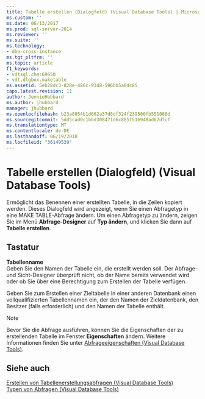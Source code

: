 ```yaml
---
title: Tabelle erstellen (Dialogfeld) (Visual Database Tools) | Microsoft-Dokumentation
ms.custom: ''
ms.date: 06/13/2017
ms.prod: sql-server-2014
ms.reviewer: ''
ms.suite: ''
ms.technology:
- dbe-cross-instance
ms.tgt_pltfrm: ''
ms.topic: article
f1_keywords:
- vdtsql.chm:69650
- vdt.dlgbox.maketable
ms.assetid: 5eb28dc3-828e-486c-9348-596bb5a04c85
caps.latest.revision: 11
author: JennieHubbard
ms.author: jhubbard
manager: jhubbard
ms.openlocfilehash: b23a8054b1d662a37d8df324f239500fb551080d
ms.sourcegitcommit: 5dd5cad0c1bbd308471d6c885f516948ad67dfcf
ms.translationtype: MT
ms.contentlocale: de-DE
ms.lasthandoff: 06/19/2018
ms.locfileid: "36149539"
---
```

# <a name="make-table-dialog-box-visual-database-tools"></a>Tabelle erstellen (Dialogfeld) (Visual Database Tools)
  Ermöglicht das Benennen einer erstellten Tabelle, in die Zeilen kopiert werden. Dieses Dialogfeld wird angezeigt, wenn Sie einen Abfragetyp in eine MAKE TABLE-Abfrage ändern. Um einen Abfragetyp zu ändern, zeigen Sie im Menü **Abfrage-Designer** auf **Typ ändern**, und klicken Sie dann auf **Tabelle erstellen**.  
  
## <a name="options"></a>Tastatur  
 **Tabellenname**  
 Geben Sie den Namen der Tabelle ein, die erstellt werden soll. Der Abfrage- und Sicht-Designer überprüft nicht, ob der Name bereits verwendet wird oder ob Sie über eine Berechtigung zum Erstellen der Tabelle verfügen.  
  
 Geben Sie zum Erstellen einer Zieltabelle in einer anderen Datenbank einen vollqualifizierten Tabellennamen ein, der den Namen der Zieldatenbank, den Besitzer (falls erforderlich) und den Namen der Tabelle enthält.  
  
> [!NOTE]  
>  Bevor Sie die Abfrage ausführen, können Sie die Eigenschaften der zu erstellenden Tabelle im Fenster **Eigenschaften** ändern. Weitere Informationen finden Sie unter [Abfrageeigenschaften &#40;Visual Database Tools&#41;](visual-database-tools.md).  
  
## <a name="see-also"></a>Siehe auch  
 [Erstellen von Tabellenerstellungsabfragen &#40;Visual Database Tools&#41;](create-make-table-queries-visual-database-tools.md)   
 [Typen von Abfragen &#40;Visual Database Tools&#41;](types-of-queries-visual-database-tools.md)  
  
  